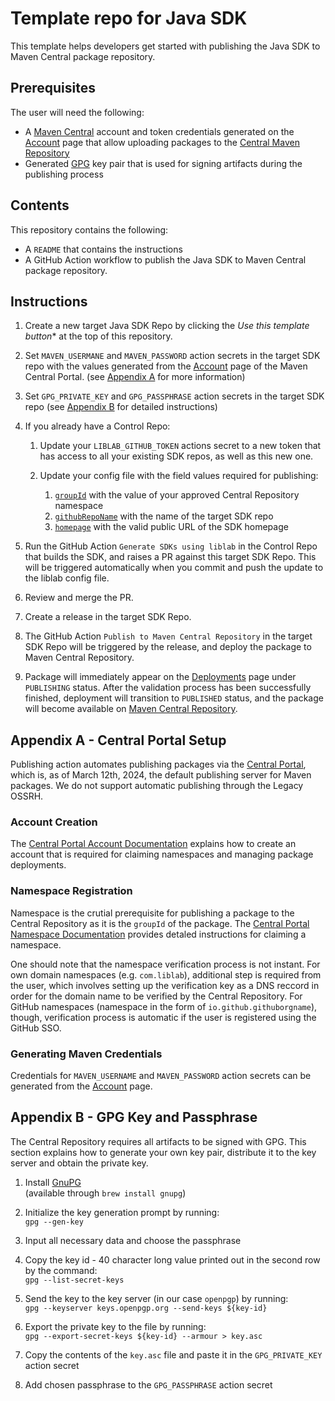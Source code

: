 # Template repo for Java SDK  
This template helps developers get started with publishing the Java SDK to Maven Central package repository.

## Prerequisites
The user will need the following:

- A [Maven Central](https://central.sonatype.org/) account and token credentials generated on the [Account](https://central.sonatype.com/account) page that allow uploading packages to the [Central Maven Repository](https://repo.maven.apache.org/maven2/)
- Generated [GPG](https://central.sonatype.org/publish/requirements/gpg/#managing-your-credentials) key pair that is used for signing artifacts during the publishing process

## Contents
This repository contains the following:

- A `README` that contains the instructions
- A GitHub Action workflow to publish the Java SDK to Maven Central package repository.


## Instructions

1. Create a new target Java SDK Repo by clicking the **Use this template* button** at the top of this repository.
1. Set `MAVEN_USERMANE` and `MAVEN_PASSWORD` action secrets in the target SDK repo with the values generated from the [Account](https://central.sonatype.com/account) page of the Maven Central Portal. (see [Appendix A](#appendix-a) for more information)
1. Set `GPG_PRIVATE_KEY` and `GPG_PASSPHRASE` action secrets in the target SDK repo (see [Appendix B](#appendix-b) for detailed instructions)
1. If you already have a Control Repo:

    1. Update your `LIBLAB_GITHUB_TOKEN` actions secret to a new token that has access to all your existing SDK repos, as well as this new one.

    1. Update your config file with the field values required for publishing:

        1. [`groupId`](https://developers.liblab.com/cli/config-file-overview-language/#groupid) with the value of your approved Central Repository namespace
        2. [`githubRepoName`](https://developers.liblab.com/cli/config-file-overview-language/#githubreponame) with the name of the target SDK repo
        3. [`homepage`](https://developers.liblab.com/cli/config-file-overview-language/#homepage) with the valid public URL of the SDK homepage

1. Run the GitHub Action `Generate SDKs using liblab` in the Control Repo that builds the SDK, and raises a PR against this target SDK Repo. This will be triggered automatically when you commit and push the update to the liblab config file.

1. Review and merge the PR.

1. Create a release in the target SDK Repo.

1. The GitHub Action `Publish to Maven Central Repository` in the target SDK Repo will be triggered by the release, and deploy the package to Maven Central Repository. 

1. Package will immediately appear on the [Deployments](https://central.sonatype.com/publishing/deployments) page under `PUBLISHING` status. After the validation process has been successfully finished, deployment will transition to `PUBLISHED` status, and the package will become available on [Maven Central Repository](https://central.sonatype.com/search). 


## Appendix A - Central Portal Setup

Publishing action automates publishing packages via the [Central Portal](https://central.sonatype.org/), which is, as of March 12th, 2024, the default publishing server for Maven packages. We do not support automatic publishing through the Legacy OSSRH.

### Account Creation

The [Central Portal Account Documentation](https://central.sonatype.org/register/central-portal/) explains how to create an account that is required for claiming namespaces and managing package deployments.

### Namespace Registration

Namespace is the crutial prerequisite for publishing a package to the Central Repository as it is the `groupId` of the package.  The [Central Portal Namespace Documentation](https://central.sonatype.org/register/namespace/#switching-to-ossrh-during-portal-early-access) provides detaled instructions for claiming a namespace. 

One should note that the namespace verification process is not instant. For own domain namespaces (e.g. `com.liblab`), additional step is required from the user, which involves setting up the verification key as a DNS reccord in order for the domain name to be verified by the Central Repository. For GitHub namespaces (namespace in the form of `io.github.githuborgname`), though, verification process is automatic if the user is registered using the GitHub SSO.   


### Generating Maven Credentials

Credentials for `MAVEN_USERNAME` and `MAVEN_PASSWORD` action secrets can be generated from the [Account](https://central.sonatype.com/account/) page.


## Appendix B - GPG Key and Passphrase

The Central Repository requires all artifacts to be signed with GPG. This section explains how to generate your own key pair, distribute it to the key server and obtain the private key.

1. Install [GnuPG](https://www.gnupg.org/download/)\
    (available through `brew install gnupg`)

1. Initialize the key generation prompt by running:\
    `gpg --gen-key`

1. Input all necessary data and choose the passphrase

1. Copy the key id - 40 character long value printed out in the second row by the command:\
    `gpg --list-secret-keys`

1. Send the key to the key server (in our case `openpgp`) by running:\
    `gpg --keyserver keys.openpgp.org --send-keys ${key-id}`

1. Export the private key to the file by running:\
    `gpg --export-secret-keys ${key-id} --armour > key.asc`

1. Copy the contents of the `key.asc` file and paste it in the `GPG_PRIVATE_KEY` action secret

1. Add chosen passphrase to the `GPG_PASSPHRASE` action secret
